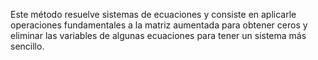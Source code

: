 Este método resuelve sistemas de ecuaciones y consiste en aplicarle operaciones fundamentales a la matriz aumentada para obtener ceros y eliminar las variables de algunas ecuaciones para tener un sistema más sencillo.
